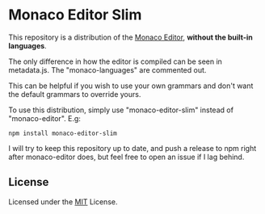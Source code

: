 # Monaco Editor Slim

This repository is a distribution of the [Monaco Editor](https://github.com/Microsoft/monaco-editor/), **without the built-in languages**.

The only difference in how the editor is compiled can be seen in metadata.js. The "monaco-languages" are commented out.

This can be helpful if you wish to use your own grammars and don't want the default grammars to override yours.

To use this distribution, simply use "monaco-editor-slim" instead of "monaco-editor". E.g:

```
npm install monaco-editor-slim
```

I will try to keep this repository up to date, and push a release to npm right after monaco-editor does, but feel free to open an issue if I lag behind.

## License
Licensed under the [MIT](https://github.com/Microsoft/monaco-editor/blob/master/LICENSE.md) License.
